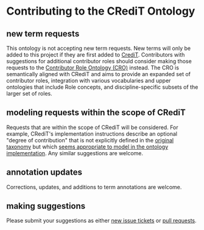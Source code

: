 # Contributing to the CRediT Ontology

## new term requests

This ontology is not accepting new term requests.  New terms will only be added to this project if they are first added to [CrediT](https://w3id.org/credit/).  Contributors with suggestions for additional contributor roles should consider making those requests to the [Contributor Role Ontology (CRO)](https://github.com/data2health/contributor-role-ontology/issues) instead.  The CRO is semantically aligned with CRediT and aims to provide an expanded set of contributor roles, integration with various vocabularies and upper ontologies that include Role concepts, and discipline-specific subsets of the larger set of roles.


## modeling requests within the scope of CRediT

Requests that are within the scope of CRediT will be considered.  For example, CRediT's implementation instructions describe an optional "degree of contribution" that is not explicitly defined in the [original taxonomy](https://w3id.org/credit/taxonomy) but which [seems appropriate to model in the ontology implementation](https://github.com/data2health/credit-ontology/issues/2).  Any similar suggestions are welcome.


## annotation updates

Corrections, updates, and additions to term annotations are welcome.  


## making suggestions

Please submit your suggestions as either [new issue tickets](https://github.com/data2health/credit-ontology/issues/new) or [pull requests](https://github.com/data2health/credit-ontology/compare).